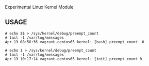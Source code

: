 Experimental Linux Kernel Module

## USAGE

```
# echo $$ > /sys/kernel/debug/preempt_count
# tail -1 /var/log/messages
Apr 13 08:58:36 vagrant-centos65 kernel: [bash] preempt_count  0
```

```
# echo 1 > /sys/kernel/debug/preempt_count 
# tail -1 /var/log/messages
Apr 13 10:17:14 vagrant-centos65 kernel: [init] preempt_count 0
```

